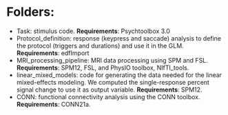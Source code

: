 # Folders:
- Task: stimulus code. **Requirements**: Psychtoolbox 3.0
- Protocol_definition: response (keypress and saccade) analysis to define the protocol (triggers and durations) and use it in the GLM. **Requirements**: edfImport
- MRI_processing_pipeline: MRI data processing using SPM and FSL. **Requirements**: SPM12, FSL, and PhysIO toolbox, NIfTI_tools.
- linear_mixed_models: code for generating the data needed for the linear mixed-effects modeling. We computed the single-response percent signal change to use it as output variable. **Requirements**: SPM12.
- CONN: functional connectivity analysis using the CONN toolbox. **Requirements**: CONN21a.
